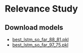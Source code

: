 # Relevance Study

## Download models
- [best_lstm_so_far_88_81.pkl](https://drive.google.com/file/d/1HcgAZF9tGTv_6wuQB0NFHYtmB7f0NpU7/view?usp=sharing)
- [best_lstm_so_far_97_75.pkl](https://drive.google.com/file/d/1jgQk6B3uvi-ihei2CnqS6-lw1Woxyt2m/view?usp=sharing)
